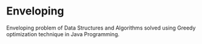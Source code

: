 # Enveloping
Enveloping problem of Data Structures and Algorithms solved using Greedy optimization technique in Java Programming.
